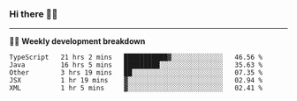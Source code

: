 ### Hi there 👋🏻

---

<!-- 📊 -->
🧑‍💻 **Weekly development breakdown**
<!--START_SECTION:waka-->
```text
TypeScript   21 hrs 2 mins   ███████████▓░░░░░░░░░░░░░   46.56 % 
Java         16 hrs 5 mins   █████████░░░░░░░░░░░░░░░░   35.63 % 
Other        3 hrs 19 mins   ██░░░░░░░░░░░░░░░░░░░░░░░   07.35 % 
JSX          1 hr 19 mins    ▓░░░░░░░░░░░░░░░░░░░░░░░░   02.94 % 
XML          1 hr 5 mins     ▓░░░░░░░░░░░░░░░░░░░░░░░░   02.41 % 
```
<!--END_SECTION:waka-->
